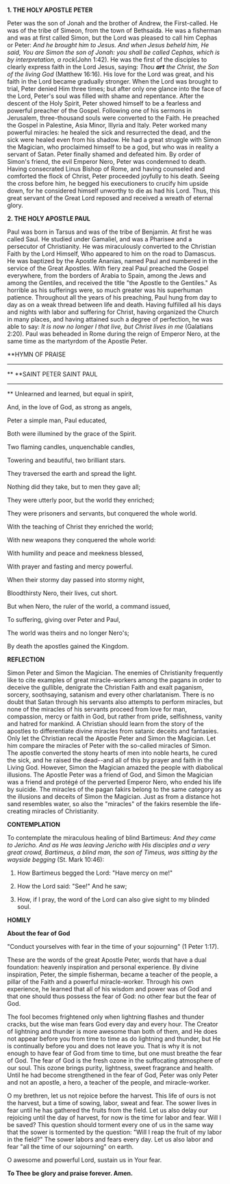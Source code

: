 
**1. THE HOLY APOSTLE PETER**

Peter was the son of Jonah and the brother of Andrew, the First-called. He was of the tribe of Simeon, from the town of Bethsaida. He was a fisherman and was at first called Simon, but the Lord was pleased to call him Cephas or Peter: *And he brought him to Jesus. And when Jesus beheld him, He said, You are Simon the son of Jonah: you shall be called Cephas, which is by interpretation, a rock*(John 1:42). He was the first of the disciples to clearly express faith in the Lord Jesus, saying: *Thou **art** the Christ, the Son of the living God* (Matthew 16:16). His love for the Lord was great, and his faith in the Lord became gradually stronger. When the Lord was brought to trial, Peter denied Him three times; but after only one glance into the face of the Lord, Peter's soul was filled with shame and repentance. After the descent of the Holy Spirit, Peter showed himself to be a fearless and powerful preacher of the Gospel. Following one of his sermons in Jerusalem, three-thousand souls were converted to the Faith. He preached the Gospel in Palestine, Asia Minor, Illyria and Italy. Peter worked many powerful miracles: he healed the sick and resurrected the dead, and the sick were healed even from his shadow. He had a great struggle with Simon the Magician, who proclaimed himself to be a god, but who was in reality a servant of Satan. Peter finally shamed and defeated him. By order of Simon's friend, the evil Emperor Nero, Peter was condemned to death. Having consecrated Linus Bishop of Rome, and having counseled and comforted the flock of Christ, Peter proceeded joyfully to his death. Seeing the cross before him, he begged his executioners to crucify him upside down, for he considered himself unworthy to die as had his Lord. Thus, this great servant of the Great Lord reposed and received a wreath of eternal glory.

**2. THE HOLY APOSTLE PAUL**

Paul was born in Tarsus and was of the tribe of Benjamin. At first he was called Saul. He studied under Gamaliel, and was a Pharisee and a persecutor of Christianity. He was miraculously converted to the Christian Faith by the Lord Himself, Who appeared to him on the road to Damascus. He was baptized by the Apostle Ananias, named Paul and numbered in the service of the Great Apostles. With fiery zeal Paul preached the Gospel everywhere, from the borders of Arabia to Spain, among the Jews and among the Gentiles, and received the title "the Apostle to the Gentiles." As horrible as his sufferings were, so much greater was his superhuman patience. Throughout all the years of his preaching, Paul hung from day to day as on a weak thread between life and death. Having fulfilled all his days and nights with labor and suffering for Christ, having organized the Church in many places, and having attained such a degree of perfection, he was able to say: *It is now no longer I that live, but Christ lives in me* (Galatians 2:20). Paul was beheaded in Rome during the reign of Emperor Nero, at the same time as the martyrdom of the Apostle Peter.


**HYMN OF PRAISE
**** 
**
**SAINT PETER SAINT PAUL
**** 
**
Unlearned and learned, but equal in spirit,
 

And, in the love of God, as strong as angels,
 

Peter a simple man, Paul educated,
 

Both were illumined by the grace of the Spirit.
 

Two flaming candles, unquenchable candles,
 

Towering and beautiful, two brilliant stars.
 

They traversed the earth and spread the light.
 

Nothing did they take, but to men they gave all;
 

They were utterly poor, but the world they enriched;
 

They were prisoners and servants, but conquered the whole world.
 

With the teaching of Christ they enriched the world;
 

With new weapons they conquered the whole world:
 

With humility and peace and meekness blessed,
 

With prayer and fasting and mercy powerful.
 

When their stormy day passed into stormy night,
 

Bloodthirsty Nero, their lives, cut short.
 

But when Nero, the ruler of the world, a command issued,
 

To suffering, giving over Peter and Paul,
 

The world was theirs and no longer Nero's;
 

By death the apostles gained the Kingdom.
 

**REFLECTION**

Simon Peter and Simon the Magician. The enemies of Christianity frequently like to cite examples of great miracle-workers among the pagans in order to deceive the gullible, denigrate the Christian Faith and exalt paganism, sorcery, soothsaying, satanism and every other charlatanism. There is no doubt that Satan through his servants also attempts to perform miracles, but none of the miracles of his servants proceed from love for man, compassion, mercy or faith in God, but rather from pride, selfishness, vanity and hatred for mankind. A Christian should learn from the story of the apostles to differentiate divine miracles from satanic deceits and fantasies. Only let the Christian recall the Apostle Peter and Simon the Magician. Let him compare the miracles of Peter with the so-called miracles of Simon. The apostle converted the stony hearts of men into noble hearts, he cured the sick, and he raised the dead--and all of this by prayer and faith in the Living God. However, Simon the Magician amazed the people with diabolical illusions. The Apostle Peter was a friend of God, and Simon the Magician was a friend and protégé of the perverted Emperor Nero, who ended his life by suicide. The miracles of the pagan fakirs belong to the same category as the illusions and deceits of Simon the Magician. Just as from a distance hot sand resembles water, so also the "miracles" of the fakirs resemble the life-creating miracles of Christianity.


**CONTEMPLATION**


To contemplate the miraculous healing of blind Bartimeus: *And they came to Jericho. And as He was leaving Jericho with His disciples and a very great crowd, Bartimeus, a blind man, the son of Timeus, was sitting by the wayside begging* (St. Mark 10:46):

1.  How Bartimeus begged the Lord: "Have mercy on me!"

1.  How the Lord said: "See!" And he saw;

1.  How, if I pray, the word of the Lord can also give sight to my blinded soul.


**HOMILY**


**About the fear of God**

"Conduct yourselves with fear in the time of your sojourning" (1 Peter 1:17).

These are the words of the great Apostle Peter, words that have a dual foundation: heavenly inspiration and personal experience. By divine inspiration, Peter, the simple fisherman, became a teacher of the people, a pillar of the Faith and a powerful miracle-worker. Through his own experience, he learned that all of his wisdom and power was of God and that one should thus possess the fear of God: no other fear but the fear of God.

The fool becomes frightened only when lightning flashes and thunder cracks, but the wise man fears God every day and every hour. The Creator of lightning and thunder is more awesome than both of them, and He does not appear before you from time to time as do lightning and thunder, but He is continually before you and does not leave you. That is why it is not enough to have fear of God from time to time, but one must breathe the fear of God. The fear of God is the fresh ozone in the suffocating atmosphere of our soul. This ozone brings purity, lightness, sweet fragrance and health. Until he had become strengthened in the fear of God, Peter was only Peter and not an apostle, a hero, a teacher of the people, and miracle-worker.

O my brethren, let us not rejoice before the harvest. This life of ours is not the harvest, but a time of sowing, labor, sweat and fear. The sower lives in fear until he has gathered the fruits from the field. Let us also delay our rejoicing until the day of harvest, for now is the time for labor and fear. Will I be saved? This question should torment every one of us in the same way that the sower is tormented by the question: "Will I reap the fruit of my labor in the field?" The sower labors and fears every day. Let us also labor and fear "all the time of our sojourning" on earth.

O awesome and powerful Lord, sustain us in Your fear.

**To Thee be glory and praise forever. Amen.**
